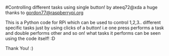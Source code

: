 #Controlling different tasks using single button!
by ateeq72@xda
a huge thanks to gordon77@raspberrypi.org

This is a Python code for RPi which can be used to control 1,2,3.. different specific
tasks just by using clicks of a button! i.e one press performs a task and double
performs other and so on! what tasks it performs can be seen using the code itself! :D

Thank You! :)
